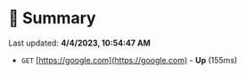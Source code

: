 # 📖 Summary
Last updated: **4/4/2023, 10:54:47 AM**

- `GET` [https://google.com](https://google.com) - **Up** (155ms)
